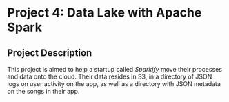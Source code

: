 # Project 4: Data Lake with Apache Spark

## Project Description
This project is aimed to help a startup called *Sparkify* move their processes and data onto the cloud. Their data resides in S3, in a directory of JSON logs on user activity on the app, as well as a directory with JSON metadata on the songs in their app.


